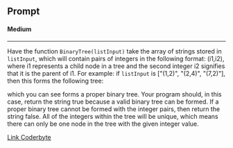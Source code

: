## Prompt
#### Medium
---

Have the function `BinaryTree(listInput)` take the array of strings stored in `listInput`, which will contain pairs of integers in the following format: (i1,i2), where i1 represents a child node in a tree and the second integer i2 signifies that it is the parent of i1. For example: if `listInput` is ["(1,2)", "(2,4)", "(7,2)"], then this forms the following tree:

which you can see forms a proper binary tree. Your program should, in this case, return the string true because a valid binary tree can be formed. If a proper binary tree cannot be formed with the integer pairs, then return the string false. All of the integers within the tree will be unique, which means there can only be one node in the tree with the given integer value.

[Link Coderbyte](https://coderbyte.com/editor/Tree%20Constructor:Python3)